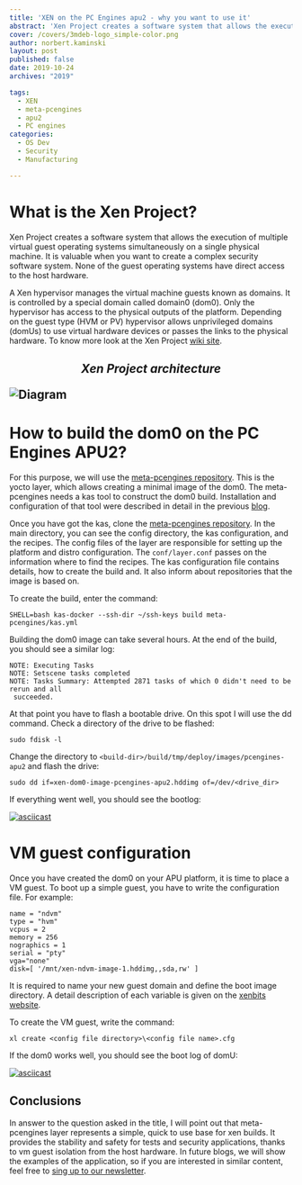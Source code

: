 ```yaml
---
title: 'XEN on the PC Engines apu2 - why you want to use it'
abstract: 'Xen Project creates a software system that allows the execution of multiple virtual guest operating systems simultaneously on a single physical machine. In this case, it is a PC Engines apu2 platform. '
cover: /covers/3mdeb-logo_simple-color.png
author: norbert.kaminski
layout: post
published: false
date: 2019-10-24
archives: "2019"

tags:
  - XEN
  - meta-pcengines
  - apu2
  - PC engines
categories:
  - OS Dev
  - Security
  - Manufacturing

---
```

# What is the Xen Project?

Xen Project creates a software system that allows the execution of multiple virtual guest operating systems simultaneously on a single physical machine.
It is valuable when you want to create a complex security software system.
None of the guest operating systems have direct access to the host hardware.

A Xen hypervisor manages the virtual machine guests known as domains.
It is controlled by a special domain called domain0 (dom0). Only the hypervisor
has access to the physical outputs of the platform. Depending on the guest type
(HVM or PV) hypervisor allows unprivileged domains (domUs) to use virtual
hardware devices or passes the links to the physical hardware. To know more look
at the Xen Project [wiki site](https://wiki.xenproject.org/wiki/Xen_Project_Beginners_Guide).

<i>
    <h2><p align=center>Xen Project architecture </p>
</i>

![Diagram](https://cloud.3mdeb.com/index.php/s/HNmc8yqbcCQzCje/preview)

# How to build the dom0 on the PC Engines APU2?

For this purpose, we will use the [meta-pcengines repository](https://github.com/pcengines/meta-pcengines.git).
This is the yocto layer, which allows creating a minimal image of the dom0.
The meta-pcengines needs a kas tool to construct the dom0 build.
Installation and configuration of that tool were described in detail in the
previous [blog](https://blog.3mdeb.com/2019/2019-02-07-kas/).

Once you have got the kas, clone the [meta-pcengines repository](https://github.com/pcengines/meta-pcengines.git).
In the main directory, you can see the config directory, the kas configuration,
and the recipes. The config files of the layer are responsible for setting up
the platform and distro configuration. The `conf/layer.conf` passes on the
information where to find the recipes. The kas configuration file contains
details, how to create the build and. It also inform about repositories that the
image is based on. 


To create the build, enter the command:
```
SHELL=bash kas-docker --ssh-dir ~/ssh-keys build meta-pcengines/kas.yml
```

Building the dom0 image can take several hours. At the end of the build, you
should see a similar log:

```
NOTE: Executing Tasks
NOTE: Setscene tasks completed
NOTE: Tasks Summary: Attempted 2871 tasks of which 0 didn't need to be rerun and all
 succeeded.
```

At that point you have to flash a bootable drive. On this spot  I will use the
dd command. Check a directory of the drive to be flashed:

```
sudo fdisk -l
```

Change the directory to `<build-dir>/build/tmp/deploy/images/pcengines-apu2` and
flash the drive:

```
sudo dd if=xen-dom0-image-pcengines-apu2.hddimg of=/dev/<drive_dir>
```

If everything went well, you should see the bootlog:

[![asciicast](https://asciinema.org/a/mzfBdiDWNiWPOEEkev2F6CxwX.svg)](https://asciinema.org/a/mzfBdiDWNiWPOEEkev2F6CxwX?t=95)

# VM guest configuration

Once you have created the dom0 on your APU platform, it is time to place a VM
guest. To boot up a simple guest, you have to write the configuration file. For
example:

```
name = "ndvm"
type = "hvm"
vcpus = 2
memory = 256
nographics = 1
serial = "pty"
vga="none"
disk=[ '/mnt/xen-ndvm-image-1.hddimg,,sda,rw' ]
```

It is required to name your new guest domain and define the boot image
directory. A detail description of each variable is given on the [xenbits website](https://xenbits.xen.org/docs/unstable/man/xl.cfg.5.html).

To create the VM guest, write the command:

```
xl create <config file directory>\<config file name>.cfg
```

If the dom0 works well, you should see the boot log of domU:

[![asciicast](https://asciinema.org/a/U17JbsCqhTHdT30tjTg9gjrPf.svg)](https://asciinema.org/a/U17JbsCqhTHdT30tjTg9gjrPf?t=174)

## Conclusions

In answer to the question asked in the title, I will point out that
meta-pcengines layer represents a simple, quick to use base for xen builds. It
provides the stability and safety for tests and security applications, thanks to
vm guest isolation from the host hardware. 
In future blogs, we will show the examples of the application, so if you are
interested in similar content, feel free to [sing up to our newsletter](http://eepurl.com/gfoekD).
